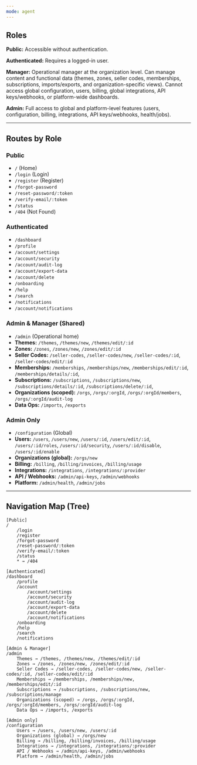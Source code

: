```yaml
---
mode: agent
---
```


## Roles

**Public:** Accessible without authentication.

**Authenticated:** Requires a logged-in user.

**Manager:** Operational manager at the organization level. Can manage content
and functional data (themes, zones, seller codes, memberships, subscriptions,
imports/exports, and organization-specific views). Cannot access global
configuration, users, billing, global integrations, API keys/webhooks, or
platform-wide dashboards.

**Admin:** Full access to global and platform-level features (users,
configuration, billing, integrations, API keys/webhooks, health/jobs).

---

## Routes by Role

### Public

- `/` (Home)
- `/login` (Login)
- `/register` (Register)
- `/forgot-password`
- `/reset-password/:token`
- `/verify-email/:token`
- `/status`
- `/404` (Not Found)

### Authenticated

- `/dashboard`
- `/profile`
- `/account/settings`
- `/account/security`
- `/account/audit-log`
- `/account/export-data`
- `/account/delete`
- `/onboarding`
- `/help`
- `/search`
- `/notifications`
- `/account/notifications`

### Admin & Manager (Shared)

- `/admin` (Operational home)
- **Themes:** `/themes`, `/themes/new`, `/themes/edit/:id`
- **Zones:** `/zones`, `/zones/new`, `/zones/edit/:id`
- **Seller Codes:** `/seller-codes`, `/seller-codes/new`, `/seller-codes/:id`,
  `/seller-codes/edit/:id`
- **Memberships:** `/memberships`, `/memberships/new`, `/memberships/edit/:id`, 
  `/memberships/details/:id`, 
- **Subscriptions:** `/subscriptions`, `/subscriptions/new`,
  `/subscriptions/details/:id`, `/subscriptions/delete/:id`,
- **Organizations (scoped):** `/orgs`, `/orgs/:orgId`, `/orgs/:orgId/members`,
  `/orgs/:orgId/audit-log`
- **Data Ops:** `/imports`, `/exports`

### Admin Only

- `/configuration` (Global)
- **Users:** `/users`, `/users/new`, `/users/:id`, `/users/edit/:id`,
  `/users/:id/roles`, `/users/:id/security`, `/users/:id/disable`,
  `/users/:id/enable`
- **Organizations (global):** `/orgs/new`
- **Billing:** `/billing`, `/billing/invoices`, `/billing/usage`
- **Integrations:** `/integrations`, `/integrations/:provider`
- **API / Webhooks:** `/admin/api-keys`, `/admin/webhooks`
- **Platform:** `/admin/health`, `/admin/jobs`

---

## Navigation Map (Tree)

```
[Public]
/
    /login
    /register
    /forgot-password
    /reset-password/:token
    /verify-email/:token
    /status
    * → /404

[Authenticated]
/dashboard
    /profile
    /account
        /account/settings
        /account/security
        /account/audit-log
        /account/export-data
        /account/delete
        /account/notifications
    /onboarding
    /help
    /search
    /notifications

[Admin & Manager]
/admin
    Themes → /themes, /themes/new, /themes/edit/:id
    Zones → /zones, /zones/new, /zones/edit/:id
    Seller Codes → /seller-codes, /seller-codes/new, /seller-codes/:id, /seller-codes/edit/:id
    Memberships → /memberships, /memberships/new, /memberships/edit/:id
    Subscriptions → /subscriptions, /subscriptions/new, /subscriptions/manage
    Organizations (scoped) → /orgs, /orgs/:orgId, /orgs/:orgId/members, /orgs/:orgId/audit-log
    Data Ops → /imports, /exports

[Admin only]
/configuration
    Users → /users, /users/new, /users/:id
    Organizations (global) → /orgs/new
    Billing → /billing, /billing/invoices, /billing/usage
    Integrations → /integrations, /integrations/:provider
    API / Webhooks → /admin/api-keys, /admin/webhooks
    Platform → /admin/health, /admin/jobs
```
